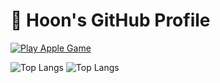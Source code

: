 # 🍎 Hoon's GitHub Profile

[![Play Apple Game](https://img.shields.io/badge/PLAY%20APPLE%20GAME-FF4C4C?style=for-the-badge&logo=apple&logoColor=white)](https://mhoo999.github.io/apple_game/)

![Top Langs](https://github-readme-stats.vercel.app/api/top-langs/?username=mhoo999&layout=compact)
![Top Langs](https://github-readme-stats.vercel.app/api/top-langs/?username=mhoo999&hide=html&layout=compact&theme=radical)

